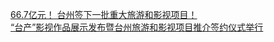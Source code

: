   
[66.7亿元！ 台州签下一批重大旅游和影视项目！](http://www.dianyue.me/archives/043/legckie2bhrbyet6/)  
[“台产”影视作品展示发布暨台州旅游和影视项目推介签约仪式举行](http://www.dianyue.me/archives/322/afv9gqn25do5ealg/)